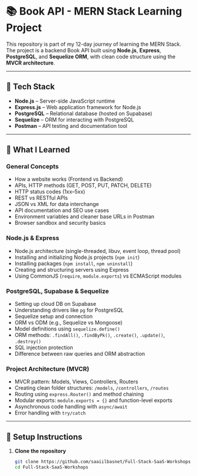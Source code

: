 # 📚 Book API - MERN Stack Learning Project

This repository is part of my 12-day journey of learning the MERN Stack. The project is a backend Book API built using **Node.js**, **Express**, **PostgreSQL**, and **Sequelize ORM**, with clean code structure using the **MVCR architecture**.

---

## 🚀 Tech Stack

- **Node.js** – Server-side JavaScript runtime
- **Express.js** – Web application framework for Node.js
- **PostgreSQL** – Relational database (hosted on Supabase)
- **Sequelize** – ORM for interacting with PostgreSQL
- **Postman** – API testing and documentation tool

---

## 🧠 What I Learned

### General Concepts
- How a website works (Frontend vs Backend)
- APIs, HTTP methods (GET, POST, PUT, PATCH, DELETE)
- HTTP status codes (1xx–5xx)
- REST vs RESTful APIs
- JSON vs XML for data interchange
- API documentation and SEO use cases
- Environment variables and cleaner base URLs in Postman
- Browser sandbox and security basics

### Node.js & Express
- Node.js architecture (single-threaded, libuv, event loop, thread pool)
- Installing and initializing Node.js projects (`npm init`)
- Installing packages (`npm install`, `npm uninstall`)
- Creating and structuring servers using Express
- Using CommonJS (`require`, `module.exports`) vs ECMAScript modules

### PostgreSQL, Supabase & Sequelize
- Setting up cloud DB on Supabase
- Understanding drivers like `pg` for PostgreSQL
- Sequelize setup and connection
- ORM vs ODM (e.g., Sequelize vs Mongoose)
- Model definitions using `sequelize.define()`
- ORM methods: `.findAll()`, `.findByPk()`, `.create()`, `.update()`, `.destroy()`
- SQL injection protection
- Difference between raw queries and ORM abstraction

### Project Architecture (MVCR)
- MVCR pattern: Models, Views, Controllers, Routers
- Creating clean folder structures: `/models`, `/controllers`, `/routes`
- Routing using `express.Router()` and method chaining
- Modular exports: `module.exports = {}` and function-level exports
- Asynchronous code handling with `async/await`
- Error handling with `try/catch`

---

## 🔧 Setup Instructions

1. **Clone the repository**
   ```bash
   git clone https://github.com/saaiilbasnet/Full-Stack-SaaS-Workshops.git
   cd Full-Stack-SaaS-Workshops
